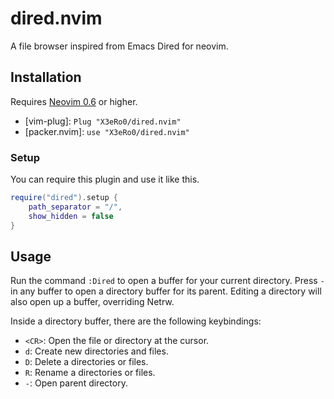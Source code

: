 # dired.nvim

A file browser inspired from Emacs Dired for neovim.

## Installation

Requires [Neovim 0.6](https://github.com/neovim/neovim/releases/tag/v0.6.0) or
higher.

* [vim-plug]: `Plug "X3eRo0/dired.nvim"`
* [packer.nvim]: `use "X3eRo0/dired.nvim"`

### Setup
You can require this plugin and use it like this.
```lua
require("dired").setup {
    path_separator = "/",
    show_hidden = false
}
```

## Usage

Run the command `:Dired` to open a buffer for your current
directory. Press `-` in any buffer to open a directory buffer for its parent.
Editing a directory will also open up a buffer, overriding Netrw.

Inside a directory buffer, there are the following keybindings:
* `<CR>`: Open the file or directory at the cursor.
* `d`: Create new directories and files.
* `D`: Delete a directories or files.
* `R`: Rename a directories or files.
* `-`: Open parent directory.
